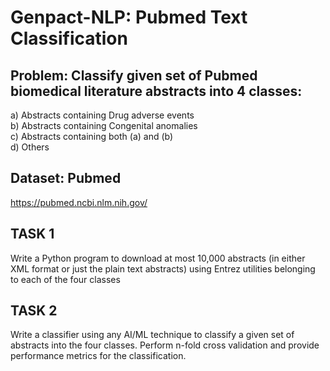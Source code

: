 # Genpact-NLP: Pubmed Text Classification

## Problem: Classify given set of Pubmed biomedical literature abstracts into 4 classes:
a) Abstracts containing Drug adverse events  
b) Abstracts containing Congenital anomalies  
c) Abstracts containing both (a) and (b)  
d) Others  

## Dataset: Pubmed
https://pubmed.ncbi.nlm.nih.gov/

## TASK 1
Write a Python program to download at most 10,000 abstracts (in either XML format or just the plain text abstracts) using Entrez utilities belonging to each of the four classes

## TASK 2
Write a classifier using any AI/ML technique to classify a given set of abstracts into the four classes. Perform n-fold cross validation and provide performance metrics for the classification.
